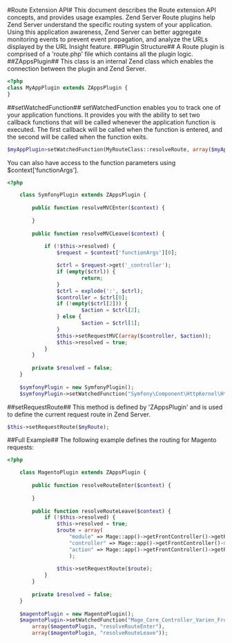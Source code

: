 #Route Extension API#
This document describes the Route extension API concepts, and provides usage examples.
Zend Server Route plugins help Zend Server understand the specific routing system of your application. Using this application awareness, Zend Server can better aggregate monitoring events to prevent event propagation, and analyze the URLs displayed by the URL Insight feature. 
##Plugin Structure##
A Route plugin is comprised of a 'route.php' file which contains all the plugin logic. 
##ZAppsPlugin##
This class is an internal Zend class which enables the connection between the plugin and Zend Server.
```php
<?php
class MyAppPlugin extends ZAppsPlugin {
}
```
##setWatchedFunction##
setWatchedFunction enables you to track one of your application functions. It provides you with the ability to set two callback functions that will be called whenever the application function is executed. The first callback will be called when the function is entered, and the second will be called when the function exits.
```php
$myAppPlugin>setWatchedFunction(MyRouteClass::resolveRoute, array($myAppPlugin, ‘resolveRouteEnter’), array($myAppPlugin, ‘resolveRouteLeave’);
```
You can also have access to the function parameters using $context[‘functionArgs’].
```php
<?php

	class SymfonyPlugin extends ZAppsPlugin {
		
		public function resolveMVCEnter($context) {
			
		}
		
		public function resolveMVCLeave($context) {
		
			if (!$this->resolved) {
				$request = $context['functionArgs'][0];

                $ctrl = $request->get('_controller');
                if (empty($ctrl)) {
                        return;
                }
                $ctrl = explode(':', $ctrl);
                $controller = $ctrl[0];
                if (!empty($ctrl[2])) {
                        $action = $ctrl[2];
                } else {
                        $action = $ctrl[1];
                }
                $this->setRequestMVC(array($controller, $action));
				$this->resolved = true;
			}			
		}		
		
		private $resolved = false;		
	}
	
	$symfonyPlugin = new SymfonyPlugin();
	$symfonyPlugin->setWatchedFunction("Symfony\Component\HttpKernel\HttpKernel::handle", array($symfonyPlugin, "resolveMVCEnter"), array($symfonyPlugin, "resolveMVCLeave"));
```
##setRequestRoute##
This method is defined by 'ZAppsPlugin' and is used to define the current request route in Zend Server. 
```php
$this->setRequestRoute($myRoute);
```
##Full Example##
The following example defines the routing for Magento requests:
```php
<?php

	class MagentoPlugin extends ZAppsPlugin {
		
		public function resolveRouteEnter($context) {
			
		}
		
		public function resolveRouteLeave($context) {
			if (!$this->resolved) {
				$this->resolved = true;	
				$route = array(					
					"module" => Mage::app()->getFrontController()->getRequest()->getModuleName(),
					"controller" => Mage::app()->getFrontController()->getRequest()->getControllerName(),
					"action" => Mage::app()->getFrontController()->getRequest()->getActionName()
					);
										
				$this->setRequestRoute($route);		
			}
		}		
		
		private $resolved = false;
	}
	
	$magentoPlugin = new MagentoPlugin();
	$magentoPlugin->setWatchedFunction("Mage_Core_Controller_Varien_Front::dispatch", 
		array($magentoPlugin, "resolveRouteEnter"), 
		array($magentoPlugin, "resolveRouteLeave"));
```
